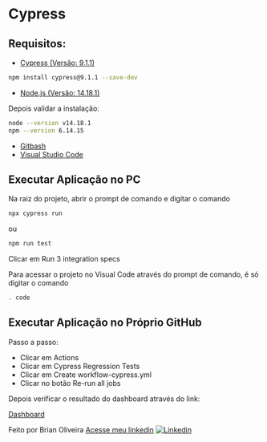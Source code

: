 # Cypress

## Requisitos:

* [Cypress (Versão: 9.1.1)](https://www.cypress.io/)

```bash
npm install cypress@9.1.1 --save-dev
```

* [Node.js (Versão: 14.18.1)](https://nodejs.org/en/)

Depois validar a instalação:
```bash
node --version v14.18.1
npm --version 6.14.15
```

* [Gitbash](https://www.git-scm.com/downloads)
* [Visual Studio Code](https://code.visualstudio.com/)

## Executar Aplicação no PC

Na raiz do projeto, abrir o prompt de comando e digitar o comando

```bash
npx cypress run
```
ou
```bash
npm run test
```
Clicar em Run 3 integration specs

Para acessar o projeto no Visual Code através do prompt de comando, é só digitar o comando 

```bash
. code
```

## Executar Aplicação no Próprio GitHub

Passo a passo:

* Clicar em Actions
* Clicar em Cypress Regression Tests
* Clicar em Create workflow-cypress.yml
* Clicar no botão Re-run all jobs

Depois verificar o resultado do dashboard através do link:

[Dashboard](https://dashboard.cypress.io/projects/usmosy/runs?branches)

Feito por Brian Oliveira [Acesse meu linkedin](https://www.linkedin.com/in/brian-oliveira-385356122/)
[![Linkedin](https://img.shields.io/badge/-LinkedIn-595D60?style=flat-square&logo=Linkedin&logoColor=white&link=https://www.linkedin.com/in/nayaraquino//)](https://www.linkedin.com/in/brian-oliveira-385356122/)

